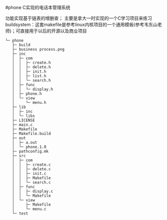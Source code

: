 #phone
C实现的电话本管理系统

功能实现基于链表的增删查；
主要是拿大一时实现的一个C学习项目来练习buildsystem：这套makefile是参考linux内核项目的一个通用模板(参考韦东山老师)；可直接用于以后的开源以及商业项目
```
└─ phone
   ├─ build
   ├─ business process.png
   ├─ inc
   │  ├─ com
   │  │  ├─ create.h
   │  │  ├─ delete.h
   │  │  ├─ init.h
   │  │  ├─ list.h
   │  │  └─ search.h
   │  ├─ func
   │  │  └─ display.h
   │  ├─ phone.h
   │  └─ view
   │     └─ menu.h
   ├─ lib
   │  ├─ inc
   │  └─ libs
   ├─ LICENSE
   ├─ main.c
   ├─ Makefile
   ├─ Makefile.build
   ├─ out
   │  ├─ a.out
   │  └─ phone.1.0
   ├─ pathconfig.mk
   ├─ src
   │  ├─ com
   │  │  ├─ create.c
   │  │  ├─ delete.c
   │  │  ├─ init.c
   │  │  ├─ Makefile
   │  │  └─ search.c
   │  ├─ func
   │  │  ├─ display.c
   │  │  └─ Makefile
   │  └─ view
   │     ├─ Makefile
   │     └─ menu.c
   └─ test

```
